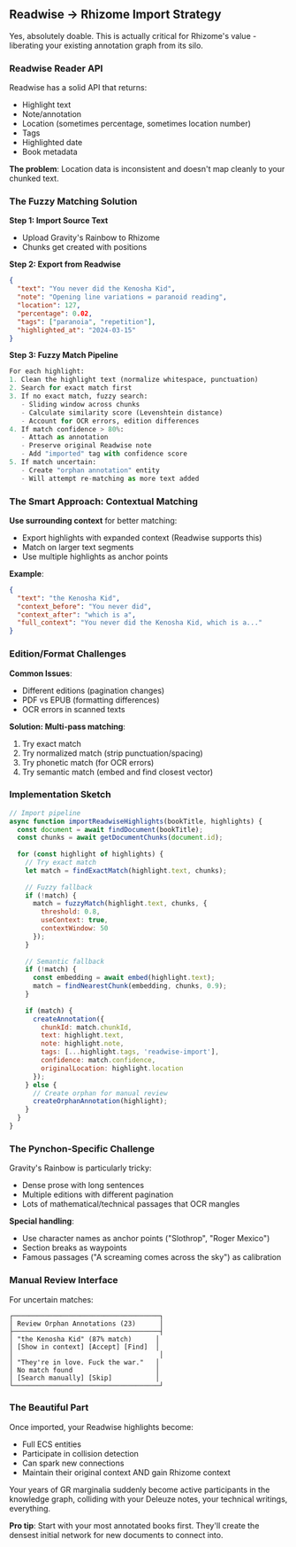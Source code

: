 ## Readwise → Rhizome Import Strategy

Yes, absolutely doable. This is actually critical for Rhizome's value - liberating your existing annotation graph from its silo.

### Readwise Reader API

Readwise has a solid API that returns:
- Highlight text
- Note/annotation 
- Location (sometimes percentage, sometimes location number)
- Tags
- Highlighted date
- Book metadata

**The problem**: Location data is inconsistent and doesn't map cleanly to your chunked text.

### The Fuzzy Matching Solution

**Step 1: Import Source Text**
- Upload Gravity's Rainbow to Rhizome
- Chunks get created with positions

**Step 2: Export from Readwise**
```json
{
  "text": "You never did the Kenosha Kid",
  "note": "Opening line variations = paranoid reading",
  "location": 127,
  "percentage": 0.02,
  "tags": ["paranoia", "repetition"],
  "highlighted_at": "2024-03-15"
}
```

**Step 3: Fuzzy Match Pipeline**

```python
For each highlight:
1. Clean the highlight text (normalize whitespace, punctuation)
2. Search for exact match first
3. If no exact match, fuzzy search:
   - Sliding window across chunks
   - Calculate similarity score (Levenshtein distance)
   - Account for OCR errors, edition differences
4. If match confidence > 80%:
   - Attach as annotation
   - Preserve original Readwise note
   - Add "imported" tag with confidence score
5. If match uncertain:
   - Create "orphan annotation" entity
   - Will attempt re-matching as more text added
```

### The Smart Approach: Contextual Matching

**Use surrounding context** for better matching:
- Export highlights with expanded context (Readwise supports this)
- Match on larger text segments
- Use multiple highlights as anchor points

**Example**:
```json
{
  "text": "the Kenosha Kid",
  "context_before": "You never did",
  "context_after": "which is a",
  "full_context": "You never did the Kenosha Kid, which is a..."
}
```

### Edition/Format Challenges

**Common Issues**:
- Different editions (pagination changes)
- PDF vs EPUB (formatting differences)  
- OCR errors in scanned texts

**Solution: Multi-pass matching**:
1. Try exact match
2. Try normalized match (strip punctuation/spacing)
3. Try phonetic match (for OCR errors)
4. Try semantic match (embed and find closest vector)

### Implementation Sketch

```javascript
// Import pipeline
async function importReadwiseHighlights(bookTitle, highlights) {
  const document = await findDocument(bookTitle);
  const chunks = await getDocumentChunks(document.id);
  
  for (const highlight of highlights) {
    // Try exact match
    let match = findExactMatch(highlight.text, chunks);
    
    // Fuzzy fallback
    if (!match) {
      match = fuzzyMatch(highlight.text, chunks, {
        threshold: 0.8,
        useContext: true,
        contextWindow: 50
      });
    }
    
    // Semantic fallback
    if (!match) {
      const embedding = await embed(highlight.text);
      match = findNearestChunk(embedding, chunks, 0.9);
    }
    
    if (match) {
      createAnnotation({
        chunkId: match.chunkId,
        text: highlight.text,
        note: highlight.note,
        tags: [...highlight.tags, 'readwise-import'],
        confidence: match.confidence,
        originalLocation: highlight.location
      });
    } else {
      // Create orphan for manual review
      createOrphanAnnotation(highlight);
    }
  }
}
```

### The Pynchon-Specific Challenge

Gravity's Rainbow is particularly tricky:
- Dense prose with long sentences
- Multiple editions with different pagination
- Lots of mathematical/technical passages that OCR mangles

**Special handling**:
- Use character names as anchor points ("Slothrop", "Roger Mexico")
- Section breaks as waypoints
- Famous passages ("A screaming comes across the sky") as calibration

### Manual Review Interface

For uncertain matches:
```
┌─────────────────────────────────────┐
│ Review Orphan Annotations (23)      │
├─────────────────────────────────────┤
│ "the Kenosha Kid" (87% match)      │
│ [Show in context] [Accept] [Find]  │
│                                     │
│ "They're in love. Fuck the war."   │
│ No match found                     │
│ [Search manually] [Skip]           │
└─────────────────────────────────────┘
```

### The Beautiful Part

Once imported, your Readwise highlights become:
- Full ECS entities
- Participate in collision detection
- Can spark new connections
- Maintain their original context AND gain Rhizome context

Your years of GR marginalia suddenly become active participants in the knowledge graph, colliding with your Deleuze notes, your technical writings, everything.

**Pro tip**: Start with your most annotated books first. They'll create the densest initial network for new documents to connect into.